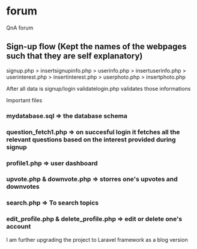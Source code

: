 # forum
QnA forum

## Sign-up flow (Kept the names of the webpages such that they are self explanatory)
signup.php > insertsignupinfo.php > userinfo.php > insertuserinfo.php > userinterest.php > insertinterest.php > userphoto.php > insertphoto.php

After all data is signup/login validatelogin.php validates those informations

Important files

### mydatabase.sql => the database schema

### question_fetch1.php => on succesful login it fetches all the relevant questions based on the interest provided during signup

### profile1.php => user dashboard

### upvote.php & downvote.php => storres one's upvotes and downvotes

### search.php => To search topics

### edit_profile.php & delete_profile.php => edit or delete one's account


I am further upgrading the project to Laravel framework as a blog version 
